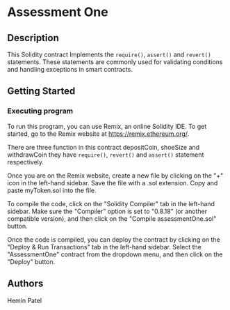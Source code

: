 # Assessment One


## Description

This Solidity contract Implements the `require()`, `assert()` and `revert()` statements. These statements are commonly used for validating conditions and handling exceptions in smart contracts.

## Getting Started

### Executing program

To run this program, you can use Remix, an online Solidity IDE. To get started, go to the Remix website at https://remix.ethereum.org/.

There are three function in this contract depositCoin, shoeSize and withdrawCoin they have `require()`, `revert()` and `assert()` statement respectively.

Once you are on the Remix website, create a new file by clicking on the "+" icon in the left-hand sidebar. Save the file with a .sol extension. Copy and paste myToken.sol into the file.

To compile the code, click on the "Solidity Compiler" tab in the left-hand sidebar. Make sure the "Compiler" option is set to "0.8.18" (or another compatible version), and then click on the "Compile assessmentOne.sol" button.

Once the code is compiled, you can deploy the contract by clicking on the "Deploy & Run Transactions" tab in the left-hand sidebar. Select the "AssessmentOne" contract from the dropdown menu, and then click on the "Deploy" button.

## Authors

Hemin Patel

